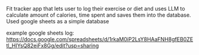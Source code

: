 Fit tracker app that lets user to log their exercise or diet and uses LLM to calculate amount of calories, time spent and saves them into the database.
Used google sheets as a simple database

example google sheets log:
https://docs.google.com/spreadsheets/d/1rkaM0iP2LsY8HAaFNH8gfEB0ZEtl_HIYsQ82eiFx8Gg/edit?usp=sharing
